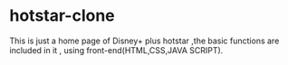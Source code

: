 # hotstar-clone
This is just a home page of Disney+ plus hotstar ,the basic functions are included in it , using front-end(HTML,CSS,JAVA SCRIPT).
